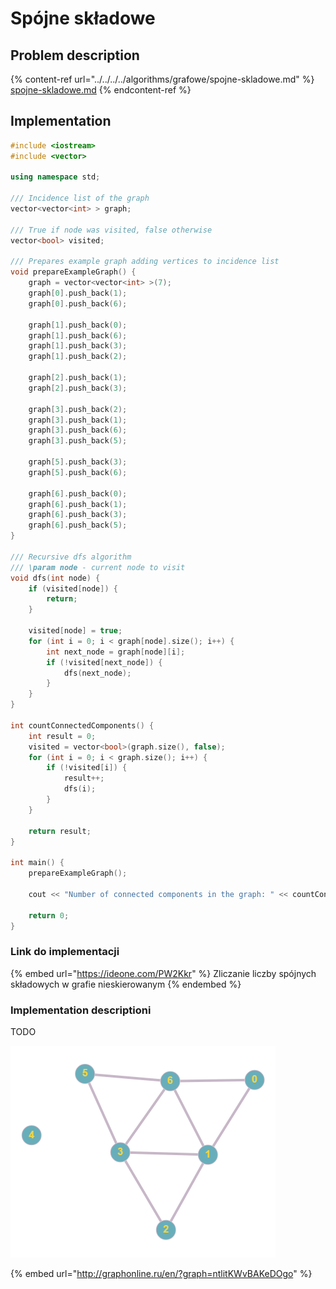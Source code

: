 # Spójne składowe

## Problem description

{% content-ref url="../../../../algorithms/grafowe/spojne-skladowe.md" %}
[spojne-skladowe.md](../../../../algorithms/grafowe/spojne-skladowe.md)
{% endcontent-ref %}

## Implementation

```cpp
#include <iostream>
#include <vector>

using namespace std;

/// Incidence list of the graph
vector<vector<int> > graph;

/// True if node was visited, false otherwise
vector<bool> visited;

/// Prepares example graph adding vertices to incidence list
void prepareExampleGraph() {
    graph = vector<vector<int> >(7);
    graph[0].push_back(1);
    graph[0].push_back(6);

    graph[1].push_back(0);
    graph[1].push_back(6);
    graph[1].push_back(3);
    graph[1].push_back(2);

    graph[2].push_back(1);
    graph[2].push_back(3);

    graph[3].push_back(2);
    graph[3].push_back(1);
    graph[3].push_back(6);
    graph[3].push_back(5);

    graph[5].push_back(3);
    graph[5].push_back(6);

    graph[6].push_back(0);
    graph[6].push_back(1);
    graph[6].push_back(3);
    graph[6].push_back(5);
}

/// Recursive dfs algorithm
/// \param node - current node to visit
void dfs(int node) {
    if (visited[node]) {
        return;
    }

    visited[node] = true;
    for (int i = 0; i < graph[node].size(); i++) {
        int next_node = graph[node][i];
        if (!visited[next_node]) {
            dfs(next_node);
        }
    }
}

int countConnectedComponents() {
    int result = 0;
    visited = vector<bool>(graph.size(), false);
    for (int i = 0; i < graph.size(); i++) {
        if (!visited[i]) {
            result++;
            dfs(i);
        }
    }

    return result;
}

int main() {
    prepareExampleGraph();

    cout << "Number of connected components in the graph: " << countConnectedComponents() << endl;

    return 0;
}
```

### Link do implementacji

{% embed url="https://ideone.com/PW2Kkr" %}
Zliczanie liczby spójnych składowych w grafie nieskierowanym
{% endembed %}

### Implementation descriptioni

TODO

![Przykładowy graf wykorzystany w implementacji](../../../../.gitbook/assets/example_graph_disconnected.png)

{% embed url="http://graphonline.ru/en/?graph=ntlitKWvBAKeDOgo" %}
